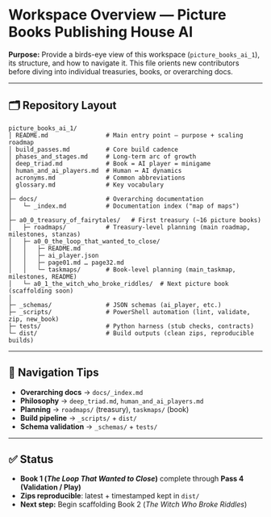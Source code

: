# Workspace Overview — Picture Books Publishing House AI

**Purpose:** Provide a birds-eye view of this workspace (`picture_books_ai_1`), its structure, and how to navigate it.
This file orients new contributors before diving into individual treasuries, books, or overarching docs.

---

## 🗂 Repository Layout

```text
picture_books_ai_1/
│ README.md                # Main entry point — purpose + scaling roadmap
│ build_passes.md          # Core build cadence
│ phases_and_stages.md     # Long-term arc of growth
│ deep_triad.md            # Book = AI player = minigame
│ human_and_ai_players.md  # Human ↔ AI dynamics
│ acronyms.md              # Common abbreviations
│ glossary.md              # Key vocabulary
│
├─ docs/                   # Overarching documentation
│   └─ _index.md           # Documentation index ("map of maps")
│
├─ a0_0_treasury_of_fairytales/   # First treasury (~16 picture books)
│   ├─ roadmaps/           # Treasury-level planning (main roadmap, milestones, stanzas)
│   ├─ a0_0_the_loop_that_wanted_to_close/
│   │   ├─ README.md
│   │   ├─ ai_player.json
│   │   ├─ page01.md … page32.md
│   │   └─ taskmaps/       # Book-level planning (main_taskmap, milestones, README)
│   └─ a0_1_the_witch_who_broke_riddles/  # Next picture book (scaffolding soon)
│
├─ _schemas/               # JSON schemas (ai_player, etc.)
├─ _scripts/               # PowerShell automation (lint, validate, zip, new_book)
├─ tests/                  # Python harness (stub checks, contracts)
└─ dist/                   # Build outputs (clean zips, reproducible builds)
```

---

## 📖 Navigation Tips

- **Overarching docs** → `docs/_index.md`
- **Philosophy** → `deep_triad.md`, `human_and_ai_players.md`
- **Planning** → `roadmaps/` (treasury), `taskmaps/` (book)
- **Build pipeline** → `_scripts/` + `dist/`
- **Schema validation** → `_schemas/` + `tests/`

---

## ✅ Status

- **Book 1 (*The Loop That Wanted to Close*)** complete through **Pass 4 (Validation / Play)**
- **Zips reproducible**: latest + timestamped kept in `dist/`
- **Next step:** Begin scaffolding Book 2 (*The Witch Who Broke Riddles*)
